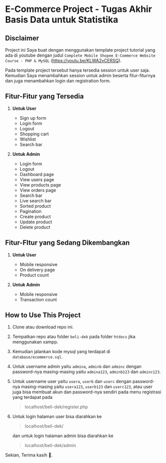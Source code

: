 # E-Commerce Project - Tugas Akhir Basis Data untuk Statistika


## Disclaimer

Project ini Saya buat dengan menggunakan template project tutorial yang ada di youtube dengan judul `Complete Mobile Shopee E-Commerce Website Course - PHP & MySQL` (https://youtu.be/KLWA2vCERSQ).

Pada template project tersebut hanya tersedia session untuk user saja. Kemudian Saya menambahkan session untuk admin beserta fitur-fiturnya dan juga menambahkan login dan registration form.


## Fitur-Fitur yang Tersedia

1. **Untuk User**
   - Sign up form
   - Login form
   - Logout
   - Shopping cart
   - Wishlist
   - Search bar

2. **Untuk Admin**
   - Login form
   - Logout
   - Dashboard page
   - View users page
   - View products page
   - View orders page
   - Search bar
   - Live search bar
   - Sorted product
   - Pagination
   - Create product
   - Update product
   - Delete product


## Fitur-FItur yang Sedang Dikembangkan

1. **Untuk User**
   - Mobile responsive
   - On delivery page
   - Product count

2. **Untuk Admin**
   - Mobile responsive
   - Transaction count


## How to Use This Project

1. Clone atau download repo ini.
2. Tempatkan repo atau folder `beli-dek` pada folder `htdocs` jika menggunakan xampp.
3. Kemudian jalankan kode mysql yang terdapat di `database/ecommerce.sql`.
4. Untuk username admin yaitu `admina`, `adminb` dan `adminc` dengan password-nya masing-masing yaitu `admina123`, `adminb123` dan `adminc123`.
5. Untuk username user yaitu `usera`, `userb` dan `userc` dengan password-nya masing-masing yaitu `usera123`, `userb123` dan `userc123`, atau user juga bisa membuat akun dan password-nya sendiri pada menu registrasi yang terdapat pada
   > localhost/beli-dek/register.php

6. Untuk login halaman user bisa diarahkan ke
   > localhost/beli-dek/

   dan untuk login halaman admin bisa diarahkan ke
   > localhost/beli-dek/admin


Sekian, Terima kasih 🙏.